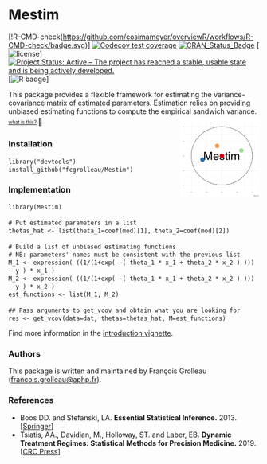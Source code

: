 # Mestim

<!-- badges: start -->

[!R-CMD-check(https://github.com/cosimameyer/overviewR/workflows/R-CMD-check/badge.svg)]
[![Codecov test
coverage](https://codecov.io/gh/cosimameyer/overviewR/branch/master/graph/badge.svg)](https://app.codecov.io/gh/cosimameyer/overviewR?branch=master)
[![CRAN_Status_Badge](https://www.r-pkg.org/badges/version/Mestim)](https://cran.r-project.org/package=Mestim)
[![license](https://img.shields.io/badge/license-MIT-blue)]
[![Project Status: Active – The project has reached a stable, usable state and is being actively developed.](https://www.repostatus.org/badges/latest/active.svg)](https://www.repostatus.org/#active)
[![R badge](https://img.shields.io/badge/Build%20with-♥%20and%20R-blue)]
<!-- badges: end -->

This package provides a flexible framework for estimating the variance-covariance matrix of estimated parameters.
Estimation relies on providing unbiased estimating functions to compute the empirical sandwich variance.
<sub><sup><a href="https://github.com/fcgrolleau/Mestim/blob/master/figures/spins.md">
<img src="figures/minimal.gif" align="right" alt="" width="160" />    what is this?</a> </sup></sub>
:monkey:

### Installation
```
library("devtools")
install_github("fcgrolleau/Mestim")
```

### Implementation
```
library(Mestim)

# Put estimated parameters in a list
thetas_hat <- list(theta_1=coef(mod)[1], theta_2=coef(mod)[2])

# Build a list of unbiased estimating functions
# NB: parameters' names must be consistent with the previous list
M_1 <- expression( ((1/(1+exp( -( theta_1 * x_1 + theta_2 * x_2 ) ))) - y ) * x_1 )
M_2 <- expression( ((1/(1+exp( -( theta_1 * x_1 + theta_2 * x_2 ) ))) - y ) * x_2 )
est_functions <- list(M_1, M_2)

## Pass arguments to get_vcov and obtain what you are looking for
res <- get_vcov(data=dat, thetas=thetas_hat, M=est_functions)
```
Find more information in the <a href="https://fcgrolleau.github.io/Mestim/vignette/vignette.html"> introduction vignette</a>.

### Authors
This package is written and maintained by François Grolleau (francois.grolleau@aphp.fr).

### References
- Boos DD. and Stefanski, LA.
<b>Essential Statistical Inference.</b> 2013. [<a href="https://doi.org/10.1007/978-1-4614-4818-1">Springer</a>]
- Tsiatis, AA., Davidian, M., Holloway, ST. and Laber, EB.
<b>Dynamic Treatment Regimes: Statistical Methods for Precision Medicine.</b> 2019. [<a href="https://doi.org/10.1201/9780429192692">CRC Press</a>]
